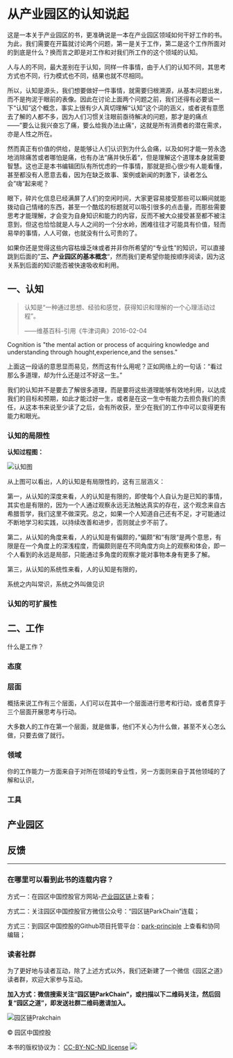 # 从产业园区的认知说起

这是一本关于产业园区的书，更准确说是一本在产业园区领域如何干好工作的书。为此，我们需要在开篇就讨论两个问题，第一是关于工作，第二是这个工作所面对的到底是什么？换而言之即是对工作和对我们所工作的这个领域的认知。

人与人的不同，最大差别在于认知，同样一件事情，由于人们的认知不同，其思考方式也不同，行为模式也不同，结果也就不尽相同。

所以，认知是源头，我们想要做好一件事情，就需要归根溯源，从基本问题出发，而不是拘泥于眼前的表像。因此在讨论上面两个问题之前，我们还得有必要谈一下“认知”这个概念，事实上很有少人真切理解“认知”这个词的涵义，或者说有意愿去了解的人都不多，因为人们习惯关注眼前亟待解决的问题，那才是的痛点——”要么让我兴奋忘了痛，要么给我办法止痛“，这就是所有消费者的潜在需求，亦是人性之所在。

然而真正有价值的供给，是能够让人们认识到为什么会痛，以及如何才能一劳永逸地消除痛苦或者哪怕是痛，也有办法”痛并快乐着“，但是理解这个道理本身就需要智慧。这也正是本书编辑团队有所忧虑的一件事情，那就是担心很少有人能看懂，甚至都没有人愿意去看，因为在缺乏故事、案例或新闻的刺激下，读者怎么会”嗨“起来呢？

眼下，碎片化信息已经满屏了人们的空闲时间，大家更容易接受那些可以瞬间就能拨动自己情绪的东西，甚至一个酷炫的标题就可以吸引很多的点击量，而那些需要思考才能理解，才会变为自身知识和能力的内容，反而不被大众接受甚至都不被注意到，但这也恰恰就是人与人之间的一个分水岭，困难往往才可能具有价值，轻而易举的事情，人人可做，也就没有什么可贵的了。

如果你还是觉得这些内容枯燥乏味或者并非你所希望的“专业性”的知识，可以直接跳到后面的”**三、产业园区的基本概念**“，然而我们更希望你能按顺序阅读，因为这关系到后面的知识能否被快速吸收和利用。

## 一、认知

> 认知是“一种通过思想、经验和感觉，获得知识和理解的一个心理活动过程”。
>
> ——维基百科-引用《牛津词典》2016-02-04

Cognition is "the mental action or process of acquiring knowledge and understanding through hought,experience,and the senses."

上面这一段话的意思显而易见，然而这有什么用呢？正如网络上的一句话：“看过那么多道理，却为什么还是过不好这一生。”

我们的认知并不是要去了解很多道理，而是要将这些道理能够有效地利用，以达成我们的目标和预期，如此才能过好一生，或者是在这一生中有能力去担负我们的责任，从这本书来说至少读了之后，会有所收获，至少在我们的工作中可以变得更有能力和眼光。

### 认知的局限性

**认知过程图：**

![认知图](https://raw.githubusercontent.com/parkchain/park-principle/master/%E8%AE%A4%E7%9F%A5.png)

从上图可以看出，人的认知是有局限性的，这有三层涵义：

第一，从认知的深度来看，人的认知是有限的，即使每个人自认为是已知的事情，其实也是有限的，因为一个人通过观察永远无法触达真实的存在，这个观念来自古希腊哲学，我们这里不做深究。总之，如果一个人知道自己还有不足，才可能通过不断地学习和实践，以持续改善和进步，否则就止步不前了。

第二，从认知的角度来看，人的认知是有偏颇的，”偏颇“和“有限“是两个意思，有限是在一个角度上的深浅程度，而偏颇则是在不同角度方向上的观察和体会，即一个人看到的永远是局部，只能通过多角度的观察才能对事物本身有更多了解。

第三，从认知的系统性来看，人的认知是有限的，

系统之内叫常识，系统之外叫做见识



### 认知的可扩展性







## 二、工作

什么是工作？

### 态度



### 层面

概括来说工作有三个层面，人们可以在其中一个层面进行思考和行动，或者贯穿于三个层面开展思考与行动。

大多数人的工作在第一个层面，就是做事，他们不关心为什么做，甚至不关心怎么做，只要去做了就行。



### 领域

你的工作能力一方面来自于对所在领域的专业性，另一方面则来自于其他领域的了解和认识，



### 工具





## 产业园区



## 反馈



----

### 在哪里可以看到此书的连载内容？

方式一：在园区中国控股官方网站-[产业园区链](http://www.parkchain.net.cn/yqzdlm)上查看；

方式二：关注园区中国控股官方微信公众号：“园区链ParkChain”连载；

方式三：到园区中国控股的Github项目托管平台：[park-principle](https://parkchain.github.io/park-principle/) 上查看和协同编辑；

### 读者社群

为了更好地与读者互动，除了上述方式以外，我们还新建了一个微信《园区之道》读者群，欢迎大家参与互动。

**加入方式：微信搜索关注“园区链ParkChain”，或扫描以下二维码关注，然后回复“园区之道”，即发送社群二维码邀请加入。**

![园区链Prakchain](https://raw.githubusercontent.com/parkchain/park-principle/master/%E5%9B%AD%E5%8C%BA%E9%93%BE%E5%85%AC%E4%BC%97%E5%8F%B7%E4%BA%8C%E7%BB%B4%E7%A0%81.jpg)

&copy; 园区中国控股

 本书的版权协议为： [CC-BY-NC-ND license](https://creativecommons.org/licenses/by-nc-nd/3.0/deed.zh) 
 ![](https://raw.githubusercontent.com/parkchain/park-principle/master/CC-BY-NC-ND%EF%BC%88%E7%89%88%E6%9D%83%EF%BC%89.png)

